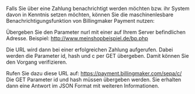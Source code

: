 Falls Sie über eine Zahlung benachrichtigt werden möchten bzw. ihr System davon in Kenntnis setzen möchten,
können Sie die maschinenlesbare Benachrichtigungsfunktion von Billingmaker Payment nutzen:

Übergeben Sie den Parameter nurl mit einer auf Ihrem Server befindlichen Adresse.
Beispiel: http://www.meinshopbeispiel.de/bp.php

Die URL wird dann bei einer erfolgreichen Zahlung aufgerufen. Dabei werden die Parameter id, hash und c per GET übergeben.
Damit können Sie den Vorgang verifizieren.

Rufen Sie dazu diese URL auf: https://payment.billingmaker.com/sepa/c/
Die GET Parameter id und hash müssen übergeben werden. Sie erhalten dann eine Antwort im JSON Format mit weiteren Informationen.
